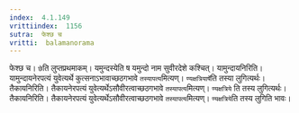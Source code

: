 ```yaml
---
index:  4.1.149
vrittiindex:  1156
sutra:  फेश्छ च
vritti:  balamanorama 
---
```


फेश्छ च। `छे`ति लुप्तप्रथमाकम्। यमुन्दस्येति ष यमुन्दो नाम सुवीरदेशे कश्चित्। यामुन्दायनिरिति। यामुन्दायनेरपत्यं युवेत्यर्थे कुत्सनाऽभावाच्छठगभावे `तस्यापत्य`मित्यण्। `ण्यक्षत्रियार्षे`ति तस्या लुगित्यर्थः। तैकायनिरिति। तैकायनेरपत्यं युवेत्यर्थेऽसौवीरत्वाच्छठगभावे `तस्यापत्य`मित्यण्। `ण्यक्षत्रिये` ति तस्य लुगित्यर्थः। तैकायनिरिति। तैकायनेरपत्यं युवेत्यर्थेऽसौवीरत्वाच्छठगभावे `तस्यापत्य`मित्यण्। `ण्यक्षत्रिये`ति तस्य लुगिति भावः। 


